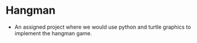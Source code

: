 # Hangman
- An assigned project where we would use python and turtle graphics to implement the hangman game.
